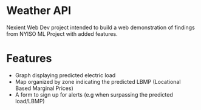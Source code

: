 # Weather API

Nexient Web Dev project intended to build a web demonstration of findings from NYISO ML Project with added features.

# Features

* Graph displaying predicted electric load
* Map organized by zone indicating the predicted LBMP (Locational Based Marginal Prices)
* A form to sign up for alerts (e.g when surpassing the predicted load/LBMP)
